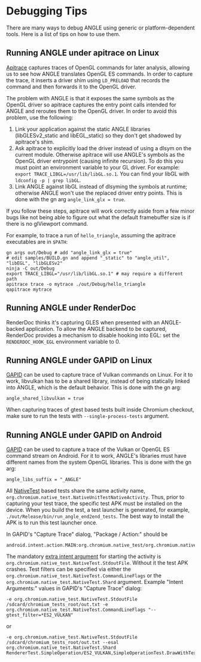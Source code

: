 # Debugging Tips

There are many ways to debug ANGLE using generic or platform-dependent tools. Here is a list of tips on how to use them.

## Running ANGLE under apitrace on Linux

[Apitrace](http://apitrace.github.io/) captures traces of OpenGL commands for later analysis, allowing us to see how ANGLE translates OpenGL ES commands. In order to capture the trace, it inserts a driver shim using `LD_PRELOAD` that records the command and then forwards it to the OpenGL driver.

The problem with ANGLE is that it exposes the same symbols as the OpenGL driver so apitrace captures the entry point calls intended for ANGLE and reroutes them to the OpenGL driver. In order to avoid this problem, use the following:

1. Link your application against the static ANGLE libraries (libGLESv2_static and libEGL_static) so they don't get shadowed by apitrace's shim.
2. Ask apitrace to explicitly load the driver instead of using a dlsym on the current module. Otherwise apitrace will use ANGLE's symbols as the OpenGL driver entrypoint (causing infinite recursion). To do this you must point an environment variable to your GL driver. For example: `export TRACE_LIBGL=/usr/lib/libGL.so.1`. You can find your libGL with `ldconfig -p | grep libGL`.
3. Link ANGLE against libGL instead of dlsyming the symbols at runtime; otherwise ANGLE won't use the replaced driver entry points. This is done with the gn arg `angle_link_glx = true`.

If you follow these steps, apitrace will work correctly aside from a few minor bugs like not being able to figure out what the default framebuffer size is if there is no glViewport command.

For example, to trace a run of `hello_triangle`, assuming the apitrace executables are in `$PATH`:

```
gn args out/Debug # add "angle_link_glx = true"
# edit samples/BUILD.gn and append "_static" to "angle_util", "libEGL", "libGLESv2"
ninja -C out/Debug
export TRACE_LIBGL="/usr/lib/libGL.so.1" # may require a different path
apitrace trace -o mytrace ./out/Debug/hello_triangle
qapitrace mytrace
```

## Running ANGLE under RenderDoc

RenderDoc thinks it's capturing GLES when presented with an ANGLE-backed application.  To allow the
ANGLE backend to be captured, RenderDoc provides a mechanism to disable hooking into EGL: set the
`RENDERDOC_HOOK_EGL` environment variable to 0.

## Running ANGLE under GAPID on Linux

[GAPID](https://github.com/google/gapid) can be used to capture trace of Vulkan commands on Linux.
For it to work, libvulkan has to be a shared library, instead of being statically linked into ANGLE, which is the default behavior.
This is done with the gn arg:
```
angle_shared_libvulkan = true
```

When capturing traces of gtest based tests built inside Chromium checkout, make sure to run the tests with `--single-process-tests` argument.

## Running ANGLE under GAPID on Android

[GAPID](https://github.com/google/gapid) can be used to capture a trace of the Vulkan or OpenGL ES command stream on Android.
For it to work, ANGLE's libraries must have different names from the system OpenGL libraries.
This is done with the gn arg:
```
angle_libs_suffix = "_ANGLE"
```

All [NativeTest](https://chromium.googlesource.com/chromium/src/+/master/testing/android/native_test/java/src/org/chromium/native_test/NativeTest.java) based tests share the same activity name, `org.chromium.native_test.NativeUnitTestNativeActivity`. Thus, prior to capturing your test trace, the specific test APK must be installed on the device. When you build the test, a test launcher is generated, for example, `./out/Release/bin/run_angle_end2end_tests`. The best way to install the APK is to run this test launcher once.

In GAPID's "Capture Trace" dialog, "Package / Action:" should be
```
android.intent.action.MAIN:org.chromium.native_test/org.chromium.native_test.NativeUnitTestNativeActivity
```

The mandatory [extra intent argument](https://developer.android.com/studio/command-line/adb.html#IntentSpec) for starting the activity is `org.chromium.native_test.NativeTest.StdoutFile`. Without it the test APK crashes. Test filters can be specified via either the `org.chromium.native_test.NativeTest.CommandLineFlags` or the `org.chromium.native_test.NativeTest.Shard` argument.
Example "Intent Arguments:" values in GAPID's "Capture Trace" dialog:
```
-e org.chromium.native_test.NativeTest.StdoutFile /sdcard/chromium_tests_root/out.txt -e org.chromium.native_test.NativeTest.CommandLineFlags "--gtest_filter=*ES2_VULKAN"
```
or
```
-e org.chromium.native_test.NativeTest.StdoutFile /sdcard/chromium_tests_root/out.txt --esal org.chromium.native_test.NativeTest.Shard RendererTest.SimpleOperation/ES2_VULKAN,SimpleOperationTest.DrawWithTexture/ES2_VULKAN
```
